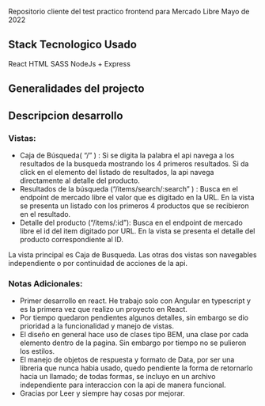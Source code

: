Repositorio cliente del test practico frontend para Mercado Libre Mayo de 2022

## Stack Tecnologico Usado
React
HTML
SASS
NodeJs + Express

## Generalidades del projecto

## Descripcion desarrollo

### Vistas:

* Caja de Búsqueda( “/” ) : Si se digita la palabra el api navega a los resultados de la busqueda mostrando los 4 primeros resultados. Si da click en el elemento del listado de resultados, la api navega directamente al detalle del producto.
* Resultados de la búsqueda (“/items/search/:search” ) : Busca en el endpoint de mercado libre el valor que es digitado en la URL. En la vista se presenta un listado con los primeros 4 productos que se recibieron en el resultado.
* Detalle del producto (“/items/:id”): Busca en el endpoint de mercado libre el id del item digitado por URL. En la vista se presenta el detalle del producto correspondiente al ID.

La vista principal es Caja de Busqueda.
Las otras dos vistas son navegables independiente o por continuidad de acciones de la api.


### Notas Adicionales:

* Primer desarrollo en react. He trabajo solo con Angular en typescript y es la primera vez que realizo un proyecto en React.
* Por tiempo quedaron pendientes algunos detalles, sin embargo se dio prioridad a la funcionalidad y manejo de vistas. 
* El diseño en general hace uso de clases tipo BEM, una clase por cada elemento dentro de la pagina. Sin embargo por tiempo no se pulieron los estilos.
* El manejo de objetos de respuesta y formato de Data, por ser una libreria que nunca habia usado, quedo pendiente la forma de retornarlo hacia un llamado; de todas formas, se incluyo en un archivo independiente para interaccion con la api de manera funcional.
* Gracias por Leer y siempre hay cosas por mejorar.
